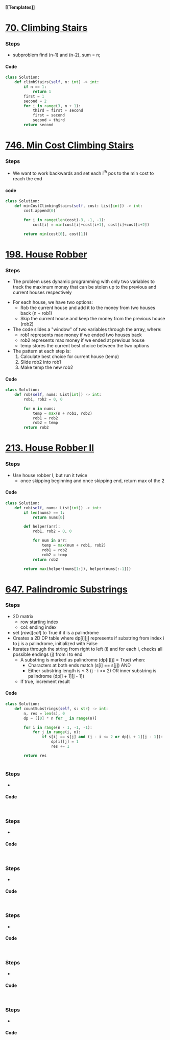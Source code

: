 #### [[Templates]]

# [70. Climbing Stairs](https://leetcode.com/problems/climbing-stairs/)
### Steps
- subproblem find (n-1) and (n-2), sum = n;

#### Code
```python
class Solution:
    def climbStairs(self, n: int) -> int:
        if n == 1:
            return 1
        first = 1
        second = 2
        for i in range(3, n + 1):
            third = first + second
            first = second
            second = third
        return second
```

# [746. Min Cost Climbing Stairs](https://leetcode.com/problems/min-cost-climbing-stairs/)
### Steps
- We want to work backwards and set each i$^{th}$ pos to the min cost to reach the end

#### code
```python
class Solution:
    def minCostClimbingStairs(self, cost: List[int]) -> int:
        cost.append(0)

        for i in range(len(cost)-3, -1, -1):
            cost[i] = min(cost[i]+cost[i+1], cost[i]+cost[i+2])

        return min(cost[0], cost[1])
```


# [198. House Robber](https://leetcode.com/problems/house-robber/)
### Steps
* The problem uses dynamic programming with only two variables to track the maximum money that can be stolen up to the previous and current houses respectively
- For each house, we have two options:
    - Rob the current house and add it to the money from two houses back (n + rob1)
    - Skip the current house and keep the money from the previous house (rob2)
- The code slides a "window" of two variables through the array, where:
    - rob1 represents max money if we ended two houses back
    - rob2 represents max money if we ended at previous house
    - temp stores the current best choice between the two options
- The pattern at each step is:
    1. Calculate best choice for current house (temp)
    2. Slide rob2 into rob1
    3. Make temp the new rob2

#### Code
```python
class Solution:
    def rob(self, nums: List[int]) -> int:
        rob1, rob2 = 0, 0

        for n in nums:
            temp = max(n + rob1, rob2)
            rob1 = rob2
            rob2 = temp
        return rob2
```

# [213. House Robber II](https://leetcode.com/problems/house-robber-ii/)
### Steps
* Use house robber I, but run it twice
	* once skipping beginning and once skipping end, return max of the 2

#### Code
```python
class Solution:
    def rob(self, nums: List[int]) -> int:
        if len(nums) == 1:
            return nums[0]

        def helper(arr):
            rob1, rob2 = 0, 0

            for num in arr:
                temp = max(num + rob1, rob2)
                rob1 = rob2
                rob2 = temp
            return rob2

        return max(helper(nums[1:]), helper(nums[:-1]))
```

# [647. Palindromic Substrings](https://leetcode.com/problems/palindromic-substrings/)
### Steps
* 2D matrix
	* row starting index
	* col: ending index
* set $[row][col]$ to True if it is a palindrome
* Creates a 2D DP table where dp\[i]\[j] represents if substring from index i to j is a palindrome, initialized with False
* Iterates through the string from right to left (i) and for each i, checks all possible endings (j) from i to end
	* A substring is marked as palindrome (dp\[i]\[j] = True) when:
		* Characters at both ends match (s\[i] == s\[j]) AND
		* Either substring length is ≤ 3 (j - i <= 2) OR inner substring is palindrome (dp\[i + 1]\[j - 1])
	* If true, increment result


#### Code
```python
class Solution:
    def countSubstrings(self, s: str) -> int:
        n, res = len(s), 0
        dp = [[0] * n for _ in range(n)]

        for i in range(n - 1, -1, -1):
            for j in range(i, n):
                if s[i] == s[j] and (j - i <= 2 or dp[i + 1][j - 1]):
                    dp[i][j] = 1
                    res += 1

        return res
```

# 
### Steps
* 

#### Code
```python

```

# 
### Steps
* 

#### Code
```python

```

# 
### Steps
* 

#### Code
```python

```

# 
### Steps
* 

#### Code
```python

```

# 
### Steps
* 

#### Code
```python

```

# 
### Steps
* 

#### Code
```python

```